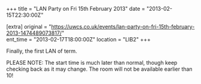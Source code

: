 +++
title = "LAN Party on Fri 15th February 2013"
date = "2013-02-15T22:30:00Z"

[extra]
original = "https://uwcs.co.uk/events/lan-party-on-fri-15th-february-2013-1474489073817/"    
ent_time = "2013-02-17T18:00:00Z"
location = "LIB2"
+++

Finally, the first LAN of term.

PLEASE NOTE: The start time is much later than normal, though keep checking back as it may change. The room will not be available earlier than 10\!

